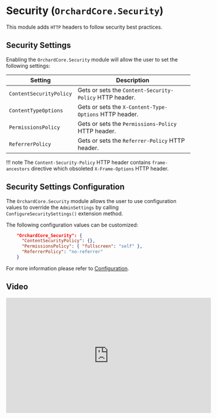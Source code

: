 # Security (`OrchardCore.Security`)

This module adds `HTTP` headers to follow security best practices.

## Security Settings

Enabling the `OrchardCore.Security` module will allow the user to set the following settings:

| Setting | Description |
| --- | --- |
| `ContentSecurityPolicy` | Gets or sets the `Content-Security-Policy` HTTP header. |
| `ContentTypeOptions` | Gets or sets the `X-Content-Type-Options` HTTP header. |
| `PermissionsPolicy` | Gets or sets the `Permissions-Policy` HTTP header. |
| `ReferrerPolicy` | Gets or sets the `Referrer-Policy` HTTP header. |

!!! note
    The `Content-Security-Policy` HTTP header contains `frame-ancestors` directive which obsoleted `X-Frame-Options` HTTP header.

## Security Settings Configuration

The `OrchardCore.Security` module allows the user to use configuration values to override the `AdminSettings` by calling `ConfigureSecuritySettings()` extension method.

The following configuration values can be customized:

```json
    "OrchardCore_Security": {
      "ContentSecurityPolicy": {},
      "PermissionsPolicy": { "fullscreen": "self" },
      "ReferrerPolicy": "no-referrer"
    }
```

For more information please refer to [Configuration](../../core/Configuration/README.md).

## Video

<iframe width="560" height="315" src="https://www.youtube-nocookie.com/embed/nYfNq8sTIAg" title="YouTube video player" frameborder="0" allow="accelerometer; autoplay; clipboard-write; encrypted-media; gyroscope; picture-in-picture" allowfullscreen></iframe>